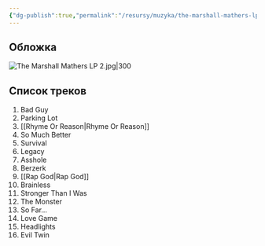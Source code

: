 ```yaml
---
{"dg-publish":true,"permalink":"/resursy/muzyka/the-marshall-mathers-lp-2/","tags":["Музыка"]}
---
```


## Обложка 
![The Marshall Mathers LP 2.jpg|300](/img/user/%D0%90%D1%80%D1%85%D0%B8%D0%B2/%D0%9A%D1%8D%D1%88/The%20Marshall%20Mathers%20LP%202.jpg)
## Список треков 
1. Bad Guy 
2. Parking Lot 
3. [[Rhyme Or Reason\|Rhyme Or Reason]] 
4. So Much Better 
5. Survival 
6. Legacy 
7. Asshole 
8. Berzerk
9. [[Rap God\|Rap God]]
10. Brainless 
11. Stronger Than I Was
12. The Monster
13. So Far…
14. Love Game 
15. Headlights 
16. Evil Twin 